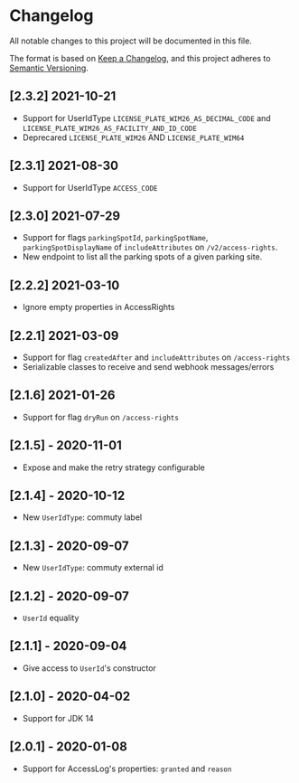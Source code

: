 # Changelog

All notable changes to this project will be documented in this file.

The format is based on [Keep a Changelog](https://keepachangelog.com/en/1.0.0/),
and this project adheres to [Semantic Versioning](https://semver.org/spec/v2.0.0.html).

## [2.3.2] 2021-10-21

* Support for UserIdType `LICENSE_PLATE_WIM26_AS_DECIMAL_CODE` and `LICENSE_PLATE_WIM26_AS_FACILITY_AND_ID_CODE`
* Deprecared `LICENSE_PLATE_WIM26` AND `LICENSE_PLATE_WIM64`

## [2.3.1] 2021-08-30

* Support for UserIdType `ACCESS_CODE`

## [2.3.0] 2021-07-29

* Support for flags `parkingSpotId`, `parkingSpotName`, `parkingSpotDisplayName` of `includeAttributes`  on `/v2/access-rights`.
* New endpoint to list all the parking spots of a given parking site.

## [2.2.2] 2021-03-10

* Ignore empty properties in AccessRights

## [2.2.1] 2021-03-09

* Support for flag `createdAfter` and `includeAttributes` on `/access-rights`
* Serializable classes to receive and send webhook messages/errors

## [2.1.6] 2021-01-26

* Support for flag `dryRun` on `/access-rights`

## [2.1.5] - 2020-11-01

* Expose and make the retry strategy configurable

## [2.1.4] - 2020-10-12

* New `UserIdType`: commuty label

## [2.1.3] - 2020-09-07

* New `UserIdType`: commuty external id

## [2.1.2] - 2020-09-07

* `UserId` equality

## [2.1.1] - 2020-09-04

* Give access to `UserId`'s constructor

## [2.1.0] - 2020-04-02

* Support for JDK 14

## [2.0.1] - 2020-01-08

* Support for AccessLog's properties:  `granted` and `reason`
